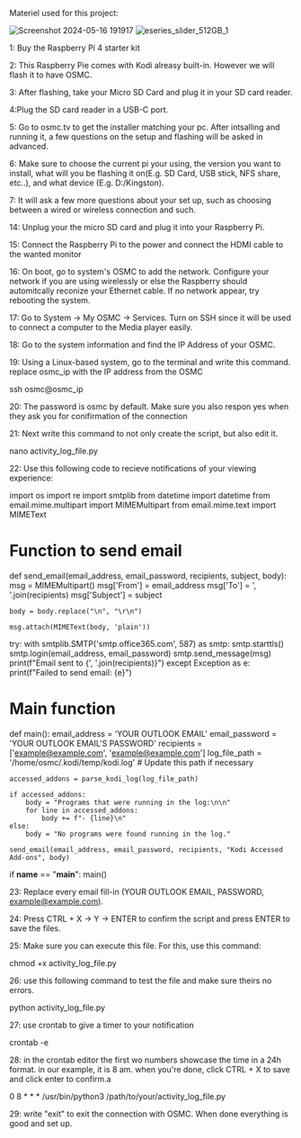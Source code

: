 Materiel used for this project:


![Screenshot 2024-05-16 191917](https://github.com/AmirGeorgesHaya/Unix_Project/assets/129766673/08cf83a3-fe7d-480f-8aba-06c913f93b48) ![eseries_slider_512GB_1](https://github.com/AmirGeorgesHaya/Unix_Project/assets/129766673/3153385d-e5a9-4ebb-bb34-b91035d765b7)

1: Buy  the Raspberry Pi 4 starter kit

2: This Raspberry Pie comes with Kodi alreasy built-in. However we will flash it to have OSMC.

3: After flashing, take your Micro SD Card and plug it in your SD card reader.

4:Plug the SD card reader in a USB-C port.

5:  Go to osmc.tv to get the installer matching your pc. After intsalling and running it, a few questions on the setup and flashing will be asked in advanced.

6: Make sure to choose the current pi your using, the version you want to install, what will you be flashing it on(E.g. SD Card, USB stick, NFS share, etc..), and what device (E.g. D:/Kingston).

7: It will ask a few more questions about your set up, such as choosing between a wired or wireless connection and such.

14: Unplug your the micro SD card and plug it into your Raspberry Pi.

15: Connect the Raspberry Pi to the power and connect the HDMI cable to the wanted monitor

16: On boot, go to system's OSMC to add the network. Configure your network if you are using wirelessly or else the Raspberry should automitcally reconize your Ethernet cable. If no network appear, try rebooting the system.

17: Go to System -> My OSMC -> Services. Turn on SSH since it will be used to connect a computer to the Media player easily.

18: Go to the system information and find the IP Address of your OSMC. 

19: Using a Linux-based system, go to the terminal and write this command. replace osmc_ip with the IP address from the OSMC

ssh osmc@osmc_ip

20: The password is osmc by default. Make sure you also respon yes when they ask you for conifirmation of the connection

21: Next write this command to not only create the script, but also edit it.

nano activity_log_file.py

22: Use this following code to recieve notifications of your viewing experience:

import os
import re
import smtplib
from datetime import datetime
from email.mime.multipart import MIMEMultipart
from email.mime.text import MIMEText

# Function to send email
def send_email(email_address, email_password, recipients, subject, body):
	msg = MIMEMultipart()
	msg['From'] = email_address
	msg['To'] = ', '.join(recipients)
	msg['Subject'] = subject

	body = body.replace("\n", "\r\n")

	msg.attach(MIMEText(body, 'plain'))

try:
    	with smtplib.SMTP('smtp.office365.com', 587) as smtp:
        	smtp.starttls()
        	smtp.login(email_address, email_password)
        	smtp.send_message(msg)
    	print(f"Email sent to {', '.join(recipients)}")
	except Exception as e:
    	print(f"Failed to send email: {e}")

# Main function
def main():
	email_address = 'YOUR OUTLOOK EMAIL'
	email_password = 'YOUR OUTLOOK EMAIL'S PASSWORD'
	recipients = ['example@example.com', 'example@example.com']
	log_file_path = '/home/osmc/.kodi/temp/kodi.log'  # Update this path if necessary

	accessed_addons = parse_kodi_log(log_file_path)

	if accessed_addons:
    	body = "Programs that were running in the log:\n\n"
    	for line in accessed_addons:
        	body += f"- {line}\n"
	else:
    	body = "No programs were found running in the log."

	send_email(email_address, email_password, recipients, "Kodi Accessed Add-ons", body)

if __name__ == "__main__":
	main()


23: Replace every email fill-in (YOUR OUTLOOK EMAIL, PASSWORD, example@example.com).

24: Press CTRL + X -> Y -> ENTER to confirm the script and press ENTER to save the files.

25: Make sure you can execute this file. For this, use this command:

chmod +x activity_log_file.py

26: use this following command to test the file and make sure theirs no errors. 

python activity_log_file.py

27: use crontab to give a timer to your notification

crontab -e

28: in the crontab editor the first wo numbers showcase the time in a 24h format. in our example, it is 8 am. when you're done, click CTRL + X to save and click enter to confirm.a

0 8 * * * /usr/bin/python3 /path/to/your/activity_log_file.py

29: write "exit" to exit the connection with OSMC. When done everything is good and set up.
